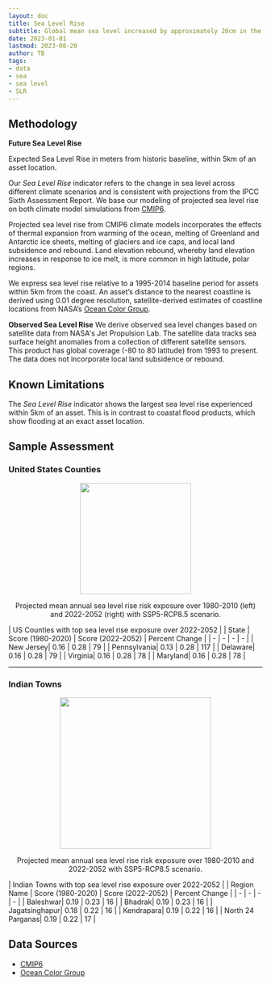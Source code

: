```yaml
---
layout: doc
title: Sea Level Rise
subtitle: Global mean sea level increased by approximately 20cm in the past century, with 1 meter or more of rise expected by 2100. The major physical impacts of rising seas include coastal flooding, erosion of beaches, saltwater intrusion into aquifers, inundation of fertile deltas, and loss of biodiversity in marshes and wetlands.
date: 2023-01-01
lastmod: 2023-08-20
author: TB
tags:
- data
- sea
- sea level
- SLR
---
```


## Methodology
**Future Sea Level Rise** 

Expected Sea Level Rise in meters from historic baseline, within 5km of an asset location.

Our <i>Sea Level Rise</i> indicator refers to the change in sea level across different climate scenarios and is consistent with projections from the IPCC Sixth Assessment Report. We base our modeling of projected sea level rise on both climate model simulations from [CMIP6](https://www.wcrp-climate.org/wgcm-cmip/wgcm-cmip6). 

Projected sea level rise from CMIP6 climate models incorporates the effects of thermal expansion from warming of the ocean, melting of Greenland and Antarctic ice sheets, melting of glaciers and ice caps, and local land subsidence and rebound. Land elevation rebound, whereby land elevation increases in response to ice melt, is more common in high latitude, polar regions.  

We express sea level rise relative to a 1995-2014 baseline period for assets within 5km from the coast. An asset’s distance to the nearest coastline is derived using 0.01 degree resolution, satellite-derived estimates of coastline locations from NASA’s [Ocean Color Group](https://oceancolor.gsfc.nasa.gov/docs/distfromcoast/).

**Observed Sea Level Rise**
We derive observed sea level changes based on satellite data from NASA's Jet Propulsion Lab. The satellite data tracks sea surface height anomalies from a collection of different satellite sensors. This product has global coverage (-80 to 80 latitude) from 1993 to present. The data does not incorporate local land subsidence or rebound. 

## Known Limitations
The <i>Sea Level Rise</i> indicator shows the largest sea level rise experienced within 5km of an asset.  This is in contrast to coastal flood products, which show flooding at an exact asset location. 

## Sample Assessment
### United States Counties
<p align="center">
<img height="220" src="assets/images/dataguide/SLR_usa_1980_2020_v_2022-2052.png">
</p>

<p align="center">
Projected mean annual sea level rise risk exposure over 1980-2010 (left) and 2022-2052 (right) with SSP5-RCP8.5 scenario.
</p>

| US Counties with top sea level rise exposure over 2022-2052 |
| State | Score (1980-2020) | Score (2022-2052) | Percent Change | 
| - | - | - | - |
| New Jersey| 0.16 | 0.28 | 79 |
| Pennsylvania| 0.13 | 0.28 | 117 |
| Delaware| 0.16 | 0.28 | 79 |
| Virginia| 0.16 | 0.28 | 78 |
| Maryland| 0.16 | 0.28 | 78 |

<hr>

### Indian Towns

<p align="center">
<img height="300" src="assets/images/dataguide/SLR_india_1980_2020_v_2022-2052.png">
</p>

<p align="center">
Projected mean annual sea level rise risk exposure over 1980-2010 and 2022-2052 with SSP5-RCP8.5 scenario.
</p>

| Indian Towns with top sea level rise exposure over 2022-2052 |
| Region Name | Score (1980-2020) | Score (2022-2052) | Percent Change | 
| - | - | - | - |
| Baleshwar| 0.19 | 0.23 | 16 |
| Bhadrak| 0.19 | 0.23 | 16 |
| Jagatsinghapur| 0.18 | 0.22 | 16 |
| Kendrapara| 0.19 | 0.22 | 16 |
| North 24 Parganas| 0.19 | 0.22 | 17 |


## Data Sources
- [CMIP6](https://www.wcrp-climate.org/wgcm-cmip/wgcm-cmip6)
- [Ocean Color Group](https://oceancolor.gsfc.nasa.gov/docs/distfromcoast/)
